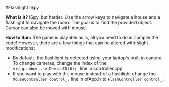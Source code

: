 #Flashlight ISpy

**What is it?** ISpy, but harder. Use the arrow keys to navigate a house and a flashlight to navigate the room. The goal is to find the provided object. Cursor can also be moved with mouse.

**How to Run:** The game is playable as is, all you need to do is compile the code! However, there are a few things that can be altered with slight modifications:
* By default, the flashlight is detected using your laptop's built in camera. To change cameras, change the index of the `vid_grabber_.setDeviceID(0); ` line in controller.cpp.
* If you want to play with the mouse instead of a flashlight change the `MouseController control_;` line in ofApp.h to `FlashController control_;`